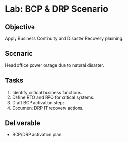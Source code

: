 # Lab: BCP & DRP Scenario

## Objective
Apply Business Continuity and Disaster Recovery planning.

## Scenario
Head office power outage due to natural disaster.

## Tasks
1. Identify critical business functions.  
2. Define RTO and RPO for critical systems.  
3. Draft BCP activation steps.  
4. Document DRP IT recovery actions.  

## Deliverable
- BCP/DRP activation plan.
